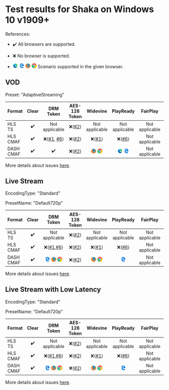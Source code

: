 # Test results for Shaka on Windows 10 v1909+

References:

- ✔️ All browsers are supported.

- ❌ No browser is supported.

- ![newedge](../../icons/edge-new.png) ![edge](../../icons/edge.png) ![firefox](../../icons/firefox.png) ![chrome](../../icons/chrome.png) Scenario supported in the given browser.

## VOD

Preset: "AdaptiveStreaming"

| Format | Clear | DRM Token | AES-128 Token | Widevine | PlayReady | FairPlay | AES-128 | Sidecar captions |
| --------- | :---: | :---: | :----------------------------------------------------------: | :----------------------------------------------------------: | :------: | :----------------------------------------------------------: | :------: | :------: |
| HLS TS    | ✔️ | Not applicable | ❌([#2](issues.md#issue-2)) | Not applicable | Not applicable | Not applicable | ❌([#2](issues.md#issue-2)) | ✔️ |
| HLS CMAF  | ✔️ | ❌([#1](issues.md#issue-1), [#6](issues.md#issue-6)) | ❌([#2](issues.md#issue-2)) | ❌([#1](issues.md#issue-1)) | ❌([#6](issues.md#issue-6)) | Not applicable | ❌([#2](issues.md#issue-2)) | ✔️ |
| DASH CMAF | ✔️ | ✔️ | ❌([#2](issues.md#issue-2)) | ![firefox](../../icons/firefox.png) ![chrome](../../icons/chrome.png) | ![edge](../../icons/edge-new.png) ![edge](../../icons/edge.png) | Not applicable | ❌([#2](issues.md#issue-2)) | ✔️ |

More details about issues [here](issues.md).

## Live Stream

EncodingType: "Standard"

PresetName: "Default720p"

| Format | Clear | DRM Token | AES-128 Token | Widevine | PlayReady | FairPlay | AES-128 | Live Transcription |
| --------- | :---: | :---: | :----------------------------------------------------------: | :----------------------------------------------------------: | :------: | :----------------------------------------------------------: | :------: | :------: |
| HLS TS    | ✔️ | Not applicable | ❌([#2](issues.md#issue-2)) | Not applicable | Not applicable | Not applicable| ❌([#2](issues.md#issue-2))| ❌([#12](issues.md#issue-12)) |
| HLS CMAF  | ✔️ | ❌([#1](issues.md#issue-1),[#6](issues.md#issue-6)) | ❌([#2](issues.md#issue-2)) | ❌([#1](issues.md#issue-1)) | ❌([#6](issues.md#issue-6)) | Not applicable | ❌([#2](issues.md#issue-2)) | ❌([#12](issues.md#issue-12)) |
| DASH CMAF | ✔️ | ![edge](../../icons/edge.png) ![firefox](../../icons/firefox.png) ![chrome](../../icons/chrome.png) | ❌([#2](issues.md#issue-2)) | ![firefox](../../icons/firefox.png) ![chrome](../../icons/chrome.png) | ![edge](../../icons/edge.png) | Not applicable | ❌([#2](issues.md#issue-2)) | ✔️ |

More details about issues [here](issues.md).

## Live Stream with Low Latency

EncodingType: "Standard"

PresetName: "Default720p"

| Format | Clear | DRM Token | AES-128 Token | Widevine | PlayReady | FairPlay | AES-128 |
| --------- | :---: | :---: | :----------------------------------------------------------: | :----------------------------------------------------------: | :------: | :----------------------------------------------------------: | :----------------------------------------------------------: |
| HLS TS    | ✔️ | Not applicable | ❌([#2](issues.md#issue-2)) | Not applicable | Not applicable | Not applicable| ❌([#2](issues.md#issue-2)) | ✔️ |
| HLS CMAF  | ✔️ | ❌([#1](issues.md#issue-1),[#6](issues.md#issue-6)) | ❌([#2](issues.md#issue-2)) | ❌([#1](issues.md#issue-1)) | ❌([#6](issues.md#issue-6)) |Not applicable | ❌([#2](issues.md#issue-2)) | ❌([#2](issues.md#issue-2)) |
| DASH CMAF | ✔️ | ![edge](../../icons/edge.png) ![firefox](../../icons/firefox.png) ![chrome](../../icons/chrome.png) | ❌([#2](issues.md#issue-2)) | ![firefox](../../icons/firefox.png) ![chrome](../../icons/chrome.png) | ![edge](../../icons/edge.png) | Not applicable | ❌([#2](issues.md#issue-2)) |

More details about issues [here](issues.md).

